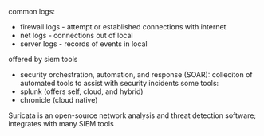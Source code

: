 common logs:
- firewall logs - attempt or established connections with internet
- net logs - connections out of local
- server logs - records of events in local

offered by siem tools

- security orchestration, automation, and response (SOAR): colleciton of automated tools to assist with security incidents
some tools:
- splunk (offers self, cloud, and hybrid)
- chronicle (cloud native)

Suricata is an open-source network analysis and threat detection software; integrates with many SIEM tools

